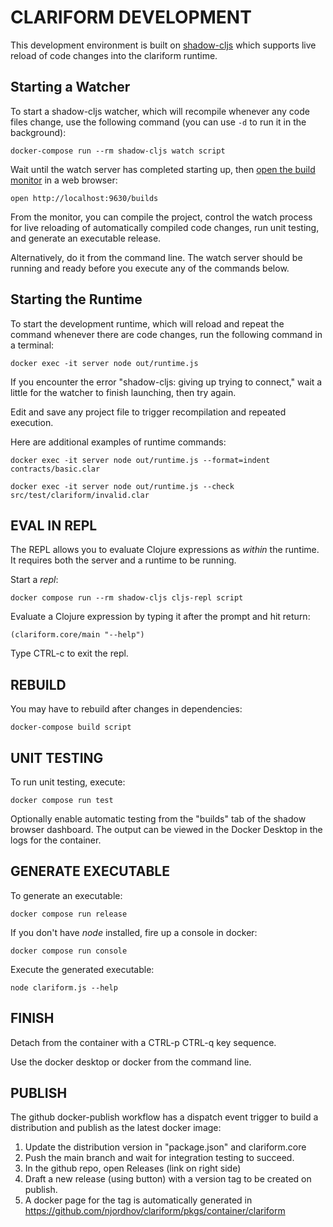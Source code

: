 # CLARIFORM DEVELOPMENT

This development environment is built on [shadow-cljs](https://github.com/thheller/shadow-cljs) which supports live reload of code changes into the clariform runtime.

## Starting a Watcher

To start a shadow-cljs watcher, which will recompile whenever any code files change, use the following command (you can use `-d` to run it in the background):

```
docker-compose run --rm shadow-cljs watch script
```

Wait until the watch server has completed starting up, then [open the build monitor](http://localhost:9630/builds) in a web browser:

```
open http://localhost:9630/builds
```

From the monitor, you can compile the project, control the watch process for live reloading of automatically compiled code changes, run unit testing,
and generate an executable release.

Alternatively, do it from the command line. The watch server should be running and ready before you execute any of the commands below.

## Starting the Runtime

To start the development runtime, which will reload and repeat the command whenever there are code changes, run the following command in a terminal:

```
docker exec -it server node out/runtime.js
```

If you encounter the error "shadow-cljs: giving up trying to connect," wait a little for the watcher to finish launching, then try again.

Edit and save any project file to trigger recompilation and repeated execution.

Here are additional examples of runtime commands:

```
docker exec -it server node out/runtime.js --format=indent contracts/basic.clar
```

```
docker exec -it server node out/runtime.js --check src/test/clariform/invalid.clar
```

## EVAL IN REPL 

The REPL allows you to evaluate Clojure expressions as _within_ the runtime. 
It requires both the server and a runtime to be running.

Start a _repl_: 

```
docker compose run --rm shadow-cljs cljs-repl script
```

Evaluate a Clojure expression by typing it after the prompt and hit return:

```
(clariform.core/main "--help")
```

Type CTRL-c to exit the repl.

## REBUILD

You may have to rebuild after changes in dependencies:

```
docker-compose build script
```

## UNIT TESTING 

To run unit testing, execute:

```
docker compose run test
```

Optionally enable automatic testing from the "builds" tab of the shadow browser 
dashboard. The output can be viewed in the Docker Desktop in the logs for the
container.

## GENERATE EXECUTABLE

To generate an executable:

```
docker compose run release
```

If you don't have _node_ installed, fire up a console in docker:

```
docker compose run console
```

Execute the generated executable:

```
node clariform.js --help
```

## FINISH

Detach from the container with a CTRL-p CTRL-q key sequence.

Use the docker desktop or docker from the command line.

## PUBLISH 

The github docker-publish workflow has a dispatch event trigger 
to build a distribution and publish as the latest docker image:

1. Update the distribution version in "package.json" and clariform.core
2. Push the main branch and wait for integration testing to succeed.
3. In the github repo, open Releases (link on right side)
4. Draft a new release (using button) with a version tag to be created on publish.
5. A docker page for the tag is automatically generated in
   https://github.com/njordhov/clariform/pkgs/container/clariform


